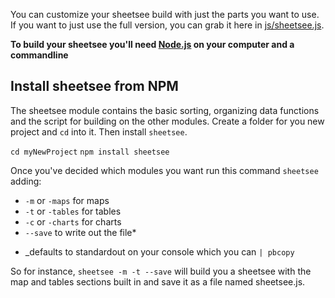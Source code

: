 You can customize your sheetsee build with just the parts you want to use. If you want to just use the full version, you can grab it here in [js/sheetsee.js]().

**To build your sheetsee you'll need [Node.js]() on your computer and a commandline**

## Install sheetsee from NPM
The sheetsee module contains the basic sorting, organizing data functions and the script for building on the other modules. Create a folder for you new project and `cd` into it. Then install `sheetsee`.

```cd myNewProject```
```npm install sheetsee```

Once you've decided which modules you want run this command `sheetsee ` adding:

- `-m` or `-maps` for maps
- `-t` or `-tables` for tables
- `-c` or `-charts` for charts
- `--save` to write out the file*

* _defaults to standardout on your console which you can `| pbcopy`

So for instance, `sheetsee -m -t --save` will build you a sheetsee with the map and tables sections built in and save it as a file named sheetsee.js.